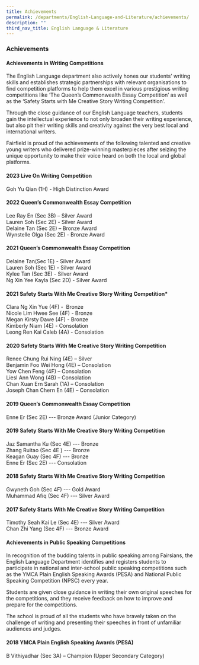 ```yaml
---
title: Achievements
permalink: /departments/English-Language-and-Literature/achievements/
description: ""
third_nav_title: English Language & Literature
---
```

### Achievements 

#### Achievements in Writing Competitions

The English Language department also actively hones our students’ writing skills and establishes strategic partnerships with relevant organisations to find competition platforms to help them excel in various prestigious writing competitions like ‘The Queen’s Commonwealth Essay Competition’ as well as the ‘Safety Starts with Me Creative Story Writing Competition’.&nbsp;

  

Through the close guidance of our English Language teachers, students gain the intellectual experience to not only broaden their writing experience, but also pit their writing skills and creativity against the very best local and international writers.&nbsp;

  

Fairfield is proud of the achievements of the following talented and creative young writers who delivered prize-winning masterpieces after seizing the unique opportunity to make their voice heard on both the local and global platforms.

#### 2023 Live On Writing Competition
Goh Yu Qian (1H) - High Distinction Award<br>


#### 2022 Queen’s Commonwealth Essay Competition

Lee Ray En (Sec 3B) – Silver Award<br>
Lauren Soh (Sec 2E) - Silver Award<br>
Delaine Tan (Sec 2E) – Bronze Award<br>
Wynstelle Olga (Sec 2E) - Bronze Award


#### 2021 Queen’s Commonwealth Essay Competition

Delaine Tan(Sec 1E) - Silver Award<br>
Lauren Soh&nbsp;(Sec 1E) - Silver Award  <br>
Kylee Tan (Sec 3E) - Silver Award<br>
Ng Xin Yee Kayla (Sec 2D) - Silver Award  

  

#### 2021 Safety Starts With Me Creative Story Writing Competition*


Clara Ng Xin Yue (4F) -&nbsp; Bronze <br>
Nicole Lim Hwee See (4F) - Bronze <br>
Megan Kirsty Dawe (4F) - Bronze<br>
Kimberly Niam (4E) - Consolation<br>
Leong Ren Kai Caleb (4A) - Consolation&nbsp;

  

#### 2020 Safety Starts With Me Creative Story Writing Competition

Renee Chung Rui Ning (4E) – Silver <br>
Benjamin Foo Wei Hong (4E) – Consolation <br>
Yow Chen Feng (4F) – Consolation <br>
Liesl Ann Wong (4B) – Consolation <br>
Chan Xuan Ern Sarah (1A) – Consolation <br>
Joseph Chan Chern En (4E) – Consolation

  

#### 2019 Queen’s Commonwealth Essay Competition

Enne Er (Sec 2E) --- Bronze Award (Junior Category)

  

#### 2019 Safety Starts With Me Creative Story Writing Competition

Jaz Samantha Ku (Sec 4E) --- Bronze <br>
Zhang Ruitao (Sec 4E ) --- Bronze <br>
Keagan Guay (Sec 4F) --- Bronze <br>
Enne Er (Sec 2E) --- Consolation

  

#### 2018 Safety Starts With Me Creative Story Writing Competition

Gwyneth Goh (Sec 4F) --- Gold Award <br>
Muhammad Afiq (Sec 4F) --- Silver Award

  

#### 2017 Safety Starts With Me Creative Story Writing Competition

Timothy Seah Kai Le (Sec 4E) --- Silver Award<br>
Chan Zhi Yang (Sec 4F) --- Bronze Award

  

#### Achievements in Public Speaking Competitions&nbsp;


In recognition of the budding talents in public speaking among Fairsians, the English Language Department identifies and registers students to participate in national and inter-school public speaking competitions such as the YMCA Plain English Speaking Awards (PESA) and National Public Speaking Competition (NPSC) every year.

Students are given close guidance in writing their own original speeches for the competitions, and they receive feedback on how to improve and prepare for the competitions.

The school is proud of all the students who have bravely taken on the challenge of writing and presenting their speeches in front of unfamiliar audiences and judges.

#### 2018 YMCA Plain English Speaking Awards (PESA)

B Vithiyadhar (Sec 3A) – Champion (Upper Secondary Category)